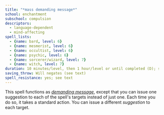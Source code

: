 ```yaml
---
title: "*mass demanding message*"
school: enchantment
subschool: compulsion
descriptors:
  - language-dependent
  - mind-affecting
spell_lists:
  - {name: bard, level: 6}
  - {name: mesmerist, level: 6}
  - {name: occultist, level: 6}
  - {name: psychic, level: 6}
  - {name: sorcerer/wizard, level: 7}
  - {name: witch, level: 7}
duration: 10 minutes/level, then 1 hour/level or until completed (D); see text
saving_throw: Will negates (see text)
spell_resistance: yes; see text
---
```


This spell functions as [*demanding message*](/spells/demanding-message/), except that you can issue one suggestion to each of the spell's targets instead of just one. Each time you do so, it takes a standard action. You can issue a different *suggestion* to each target.

